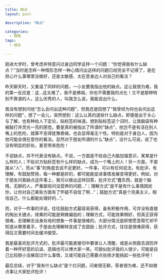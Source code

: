 ```yaml
---
title: 缺点
layout: post

description: "缺点"

categories:
  - 随笔
tags:
  - 成长
  
---
```


刚进大学时，曾考虑并特意问过身边同学这样一个问题：“你觉得我有什么缺点？”当时是怎样一种情形怎样一种心情问出这样的问题已经完全不记得了，是在担心什么事哪里没做好，还是太敏感、太在意身边人对自己的看法？

昨天聊天时，又重温了同样的问题，一小友要我指出他的缺点。这让我很为难，我的第一反应是：这...这太难了，我不是佛祖，你也不需要我的点化！又不是那种特别不靠谱的人，这么优秀的人，叫我怎么说，我能说出什么。

我没有想到问他“怎么会问出这种问题”，但我还是回想了“我曾经为何也会问出这样的问题”，想了一会儿，突然想到：这么认真的道些什么缺点，即便是出于关心与了解，也有种给人下定论，贴标签的味道。想到贴标签这个词时，让我脑袋有种被敲打并灵光一亮的感觉。要是真的被指出了所谓的“缺点”，他岂不是有活在别人嘴上的危险，就算不变得犹豫畏缩，也会显得毫无个性。特别是对于身边人，因为他可能会很在意你的看法。显然对于朋友所谓的什么“缺点”，没什么可说，说了也没有明显的好处，甚至带来危险！

不说缺点，并不代表没有缺点。不说，一方面是不给自己大脑加强意识，某某是什么样的人；不给对方贴标签有什么样的缺点，成为一个嘴上的人！另一方面，不直接从“人”，而从“事”的角度去说不足更好。一件事，可以有任何说法，有批评，有理解，有鼓励赞扬，每一种都是好的，都可能能促进事情发展变得更好。例如，对于朋友问我缺点这件事上，我可以做出这样回答，批评方式“蠢东西，就是个脑残，无聊的人，严重鄙视问没营养的问题...”；理解方式“是不是有什么事情困扰你，让你对自己某些方面有了怀疑不自信了啊...”；鼓励方式“真是个完美主义，相信自己，什么都能处理好的...”。

而，对于一件事的评说，往往鼓励方式最容易获得，虽有积极作用，可并没有直接的掏出关键点，效果的可能是稍微偏低的；理解方式，可能效果稍好，但真正获得很难，去理解去设身处地的想象一件事是很难的，大部分情况是即使愿意帮忙却不知道从哪里着手，于是由去理解转变成了去鼓励；批评方式，往往是很难获得，获得后又需要时间去缓冲接受。

我是最喜欢批评方式的，批评最可能直接切中要害让人清醒，或是从侧面去调侃伴着一种怀好意的讥讽、恶搞也可以博大家一笑。可貌似批评我的人很少，可能是自己比较胆小没展现过什么事情，又或可能自己需要点张扬才能挑起一些批评吧！

最后总结，对于“我有什么缺点”是个烂问题，问者很无聊，答者很为难，还不如做点事让大家批评批评！